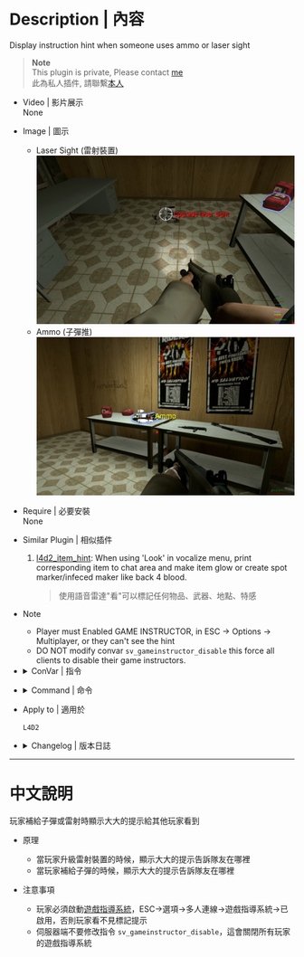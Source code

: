 # Description | 內容
Display instruction hint when someone uses ammo or laser sight

> __Note__ <br/>
This plugin is private, Please contact [me](https://github.com/fbef0102/Game-Private_Plugin#私人插件列表-private-plugins-list)<br/>
此為私人插件, 請聯繫[本人](https://github.com/fbef0102/Game-Private_Plugin#私人插件列表-private-plugins-list)

* Video | 影片展示
<br/>None

* Image | 圖示
	* Laser Sight (雷射裝置)
	<br/>![AnnouceLaserAmmo_1](image/AnnouceLaserAmmo_1.jpg)
	* Ammo (子彈推)
	<br/>![AnnouceLaserAmmo_2](image/AnnouceLaserAmmo_2.jpg)

* Require | 必要安裝
<br>None

* Similar Plugin | 相似插件
	1. [l4d2_item_hint](https://github.com/fbef0102/L4D1_2-Plugins/tree/master/l4d2_item_hint): When using 'Look' in vocalize menu, print corresponding item to chat area and make item glow or create spot marker/infeced maker like back 4 blood.
	    > 使用語音雷達"看"可以標記任何物品、武器、地點、特感

* Note
	* Player must Enabled GAME INSTRUCTOR, in ESC -> Options -> Multiplayer, or they can't see the hint
    * DO NOT modify convar ```sv_gameinstructor_disable``` this force all clients to disable their game instructors.

* <details><summary>ConVar | 指令</summary>

	None
</details>

* <details><summary>Command | 命令</summary>

	None
</details>

* Apply to | 適用於
	```
	L4D2
	```

* <details><summary>Changelog | 版本日誌</summary>

	* v1.0 (2022-11-29)
        * Initial Release
</details>

- - - -
# 中文說明
玩家補給子彈或雷射時顯示大大的提示給其他玩家看到

* 原理
    * 當玩家升級雷射裝置的時候，顯示大大的提示告訴隊友在哪裡
    * 當玩家補給子彈的時候，顯示大大的提示告訴隊友在哪裡

* 注意事項
	* 玩家必須啟動[遊戲指導系統](/Tutorial_教學區/Chinese_繁體中文/Game/README.md#啟動遊戲指導系統)，ESC->選項->多人連線->遊戲指導系統->已啟用，否則玩家看不見標記提示
    * 伺服器端不要修改指令 ```sv_gameinstructor_disable```，這會關閉所有玩家的遊戲指導系統